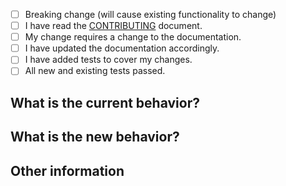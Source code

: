 <!-- Before submitting your PR, make sure it is not duplicate -->

<!--- Please check if the PR fulfills these requirements. Put an `x` in the boxes that apply: -->
- [ ] Breaking change (will cause existing functionality to change)
- [ ] I have read the [CONTRIBUTING](https://github.com/katawaredev/config/blob/master/CONTRIBUTING.md) document.
- [ ] My change requires a change to the documentation.
- [ ] I have updated the documentation accordingly.
- [ ] I have added tests to cover my changes.
- [ ] All new and existing tests passed.

## What is the current behavior?
<!-- (You can also link to an open issue here) -->

## What is the new behavior?

## Other information